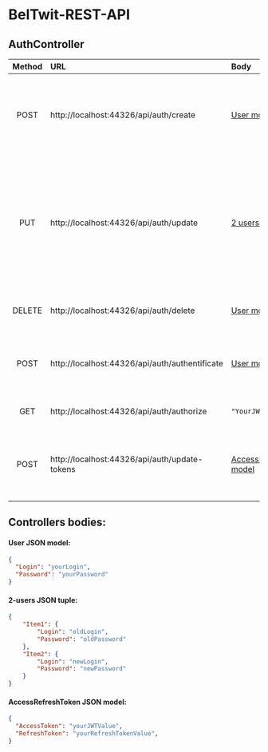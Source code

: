 # BelTwit-REST-API



## AuthController
| Method    | URL                                           | Body       | Description                                                 |
| :-------: | :-------------------------------------------- | :--------- | :-----------------------------------------------------------|
| POST   | http://localhost:44326/api/auth/create        |[User model](#user-json-model)| Create a single user. Login(unique, length: [2;20]) and password(length: [5;100]) are required.
| PUT    | http://localhost:44326/api/auth/update        |[2 users tuple](#2-users-json-tuple)| Update the user by changing property values. Item1 represents OldUser(old login and password are required), and Item2 representes NewUser(all changes are here).
| DELETE | http://localhost:44326/api/auth/delete        |[User model](#user-json-model)| Deletes the user(password and login are required).
| POST   | http://localhost:44326/api/auth/authentificate|[User model](#user-json-model)| Authentificate the user by creating JWT(30 min) and RefreshToken(60 days).
| GET    | http://localhost:44326/api/auth/authorize     |`"YourJWTValue"`| Authorize the user by JWT value as a string.
| POST   | http://localhost:44326/api/auth/update-tokens|[AccessRefreshToken model](#accessrefreshtoken-json--model)| Refresh your JWT[or AccessToken] (for 30 minutes) and your RefreshToken (for 60 days). 




## Controllers bodies:

#### User JSON model:
```json
{
  "Login": "yourLogin",
  "Password": "yourPassword"
}
```
#### 2-users JSON tuple:
```json
{
	"Item1": {
		"Login": "oldLogin",
		"Password": "oldPassword"
	},
	"Item2": {
		"Login": "newLogin",
		"Password": "newPassword"
	}
}
```
#### AccessRefreshToken JSON model:
```json
{
  "AccessToken": "yourJWTValue",
  "RefreshToken": "yourRefreshTokenValue",
}
```